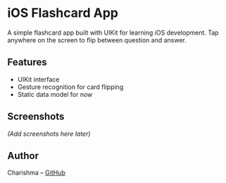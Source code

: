 # iOS Flashcard App

A simple flashcard app built with UIKit for learning iOS development. Tap anywhere on the screen to flip between question and answer.

## Features

- UIKit interface
- Gesture recognition for card flipping
- Static data model for now

## Screenshots

_(Add screenshots here later)_

## Author

Charishma – [GitHub](https://github.com/Charishma25)